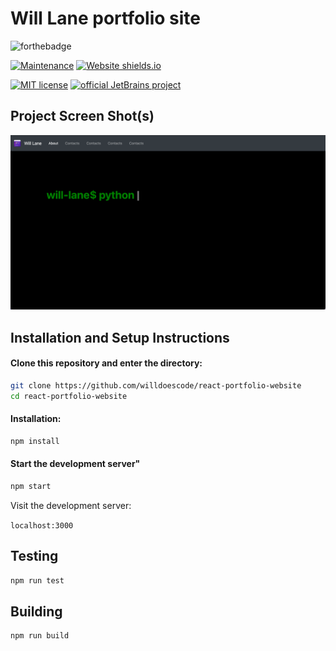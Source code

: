 # Will Lane portfolio site

![forthebadge](https://forthebadge.com/images/badges/open-source.svg)

[![Maintenance](https://img.shields.io/badge/Maintained%3F-yes-green.svg)](https://github.com/willdoescode/react-portfolio-website/graphs/commit-activity)
[![Website shields.io](https://img.shields.io/website-up-down-green-red/http/shields.io.svg)](https://www.will.tools)

[![MIT license](https://img.shields.io/badge/License-MIT-blue.svg)](https://lbesson.mit-license.org/)
[![official JetBrains project](http://jb.gg/badges/official.svg)](https://confluence.jetbrains.com/display/ALL/JetBrains+on+GitHub)



## Project Screen Shot(s)

![screenshot1](assets/ss1.png)

## Installation and Setup Instructions

#### Clone this repository and enter the directory:

```bash
git clone https://github.com/willdoescode/react-portfolio-website
cd react-portfolio-website
```

#### Installation:

```bash
npm install
```

#### Start the development server"

```bash
npm start
```

Visit the development server:

`localhost:3000`

## Testing

```bash
npm run test
```

## Building

```bash
npm run build
```
